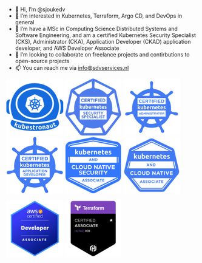 - 👋 Hi, I’m @sjoukedv
- 👀 I’m interested in Kubernetes, Terraform, Argo CD, and DevOps in general
- 🌱 I’m have a MSc in Computing Science Distributed Systems and Software Engineering, and am a certified Kubernetes Security Specialist (CKS), Administrator (CKA), Application Developer (CKAD) application developer, and AWS Developer Associate
- 💞️ I’m looking to collaborate on freelance projects and contirbutions to open-source projects
- 📫 You can reach me via info@sdvservices.nl

<p float="left">

<img alt="Kubestronaut" src="images/kubestronaut.png" width="150" height="150" >
<img alt="Kubernetes Security Specialist" src="images/cks.webp" width="150" height="150" >
<img alt="Kubernetes Administrator" src="images/cka.png" width="150" height="150" >
<img alt="Kubernetes Application Developer" src="images/ckad.png" width="150" height="150" >
<img alt="Kubernetes and Cloud Native Security Associate" src="images/kcsa.png" width="150" height="150" >
<img alt="Kubernetes and Cloud Native Associate" src="images/kcna.png" width="150" height="150" >

</p>
<p float="left">
<img alt="AWS Developer Associate" src="images/aws-dva.png" width="150" height="150" >
<img alt="Terraform Associate" src="images/tfa.png" width="150" height="150" >

</p>
